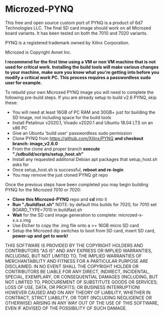 # Microzed-PYNQ

This free and open source custom port of PYNQ is a product of 6d7 Technologies LLC. The final SD card image should work on all Microzed board variants.  It has been tested on both the 7010 and 7020 variants.

PYNQ is a registered trademark owned by Xilinx Corporation.

Microzed is Copyright Avnet Inc.

**I recommend for the first time using a VM or non VM machine that is not used for critical work.  Installing the build tools will make various changes to your machine, make sure you know what you're getting into before you modify a critical work PC.  This process requires a passwordless sudo user for example.**

To rebuild your own Microzed PYNQ image you will need to complete the following pre-build steps.  If you are already setup to build v2.6 PYNQ, skip these:

* You will need at least 16GB of PC RAM and 30GB+ just for building the SD Image, not including space for the build tools
* Install Petalinux v2020.1, Vivado v2020.1 and Ubuntu 18.04 LTS on an x86 PC
* Give an Ubuntu 'build user' passwordless sudo permission
* Clone PYNQ from https://github.com/Xilinx/PYNQ **and checkout branch: image_v2.6.0**
* From the clone and proper branch **execute "./sdbuild/scripts/setup_host.sh"**
* Install any requested additonal Debian apt packages that setup_host.sh asks for
* Once setup_host.sh is successful, **reboot and re-login**
* You may remove the just cloned PYNQ git repo

Once the previous steps have been completed you may begin building PYNQ for the Microzed 7010 or 7020:

* **Clone this Microzed-PYNQ** repo and **cd** into it
* **Run "./buildfast.sh"** NOTE: by default this builds for 7020, for 7010 set BOARD_TYPE=7010 in buildfast.sh 
* **Wait** for the SD card image generation to complete: microzed-x-x.x.x.img
* Use Etcher to copy the .img file onto a >= 16GB micro SD card
* Setup the Microzed dip switches to boot from SD card, insert SD card, **power-up and get to work!**

THIS SOFTWARE IS PROVIDED BY THE COPYRIGHT HOLDERS AND CONTRIBUTORS "AS IS"
AND ANY EXPRESS OR IMPLIED WARRANTIES, INCLUDING, BUT NOT LIMITED TO, THE
IMPLIED WARRANTIES OF MERCHANTABILITY AND FITNESS FOR A PARTICULAR PURPOSE ARE
DISCLAIMED. IN NO EVENT SHALL THE COPYRIGHT HOLDER OR CONTRIBUTORS BE LIABLE
FOR ANY DIRECT, INDIRECT, INCIDENTAL, SPECIAL, EXEMPLARY, OR CONSEQUENTIAL
DAMAGES (INCLUDING, BUT NOT LIMITED TO, PROCUREMENT OF SUBSTITUTE GOODS OR
SERVICES; LOSS OF USE, DATA, OR PROFITS; OR BUSINESS INTERRUPTION) HOWEVER
CAUSED AND ON ANY THEORY OF LIABILITY, WHETHER IN CONTRACT, STRICT LIABILITY,
OR TORT (INCLUDING NEGLIGENCE OR OTHERWISE) ARISING IN ANY WAY OUT OF THE USE
OF THIS SOFTWARE, EVEN IF ADVISED OF THE POSSIBILITY OF SUCH DAMAGE.
